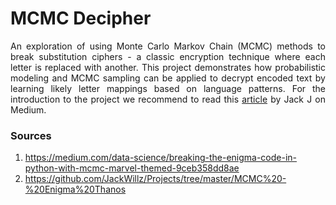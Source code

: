 # MCMC Decipher
<div align="justify">
An exploration of using Monte Carlo Markov Chain (MCMC) methods to break substitution ciphers - a classic encryption technique where each letter is replaced with another. This project demonstrates how probabilistic modeling and MCMC sampling can be applied to decrypt encoded text by learning likely letter mappings based on language patterns. For the introduction to the project we recommend to read this <a href="https://medium.com/data-science/breaking-the-enigma-code-in-python-with-mcmc-marvel-themed-9ceb358dd8ae">article</a> by Jack J on Medium.
</div>

### Sources
1. https://medium.com/data-science/breaking-the-enigma-code-in-python-with-mcmc-marvel-themed-9ceb358dd8ae
2. https://github.com/JackWillz/Projects/tree/master/MCMC%20-%20Enigma%20Thanos

[1]: https://medium.com/data-science/breaking-the-enigma-code-in-python-with-mcmc-marvel-themed-9ceb358dd8ae